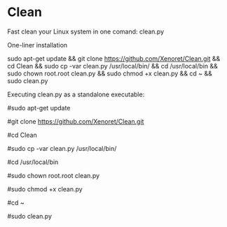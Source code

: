# Clean
Fast clean your Linux system in one comand: clean.py


One-liner installation

sudo apt-get update && git clone https://github.com/Xenoret/Clean.git && cd Clean && sudo cp -var clean.py /usr/local/bin/ && cd /usr/local/bin && sudo chown root.root clean.py && sudo chmod +x clean.py && cd ~ && sudo clean.py


Executing clean.py as a standalone executable:

#sudo apt-get update 

#git clone https://github.com/Xenoret/Clean.git

#cd Clean

#sudo cp -var clean.py /usr/local/bin/

#cd /usr/local/bin

#sudo chown root.root clean.py

#sudo chmod +x clean.py

#cd ~

#sudo clean.py
